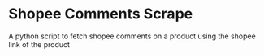 # Shopee Comments Scrape
A python script to fetch shopee comments on a product using the shopee link of the product
